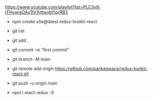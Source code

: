 https://www.youtube.com/playlist?list=PLC3y8-rFHvwiaOAuTtVXittwybYIorRB3

- npm create vite@latest redux-toolkit-react

- git init
- git add .
- git commit -m "first commit"
- git branch -M main
- git remote add origin https://github.com/pankajspace/redux-toolkit-react.git
- git push -u origin main

- npm i react-redux -S